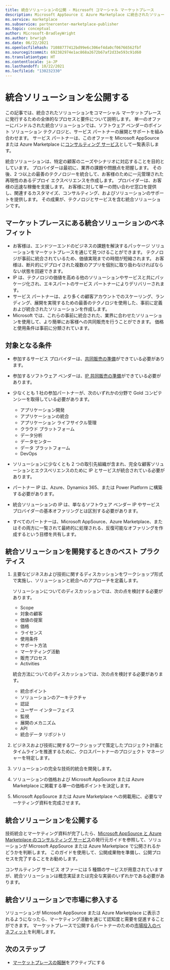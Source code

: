 ```yaml
---
title: 統合ソリューションの公開 - Microsoft コマーシャル マーケットプレース
description: Microsoft AppSource と Azure Marketplace に統合されたソリューションを公開するための要件と手順について学習します。
ms.service: marketplace
ms.subservice: partnercenter-marketplace-publisher
ms.topic: conceptual
author: Microsoft-BradleyWright
ms.author: brwrigh
ms.date: 06/22/2021
ms.openlocfilehash: 71088777412bd99e6c306ef4da0cf06766562fbf
ms.sourcegitcommit: 692382974e1ac868a2672b67af2d33e593c91d60
ms.translationtype: HT
ms.contentlocale: ja-JP
ms.lasthandoff: 10/22/2021
ms.locfileid: "130232330"
---
```

# <a name="publish-an-integrated-solution"></a>統合ソリューションを公開する

この記事では、統合されたソリューションをコマーシャル マーケットプレースに発行するための全体的なプロセスと要件について説明します。 単一のオファーにバンドルされた統合ソリューションでは、ソフトウェア ベンダーのポイント ソリューション テクノロジと、サービス パートナーの展開とサポートを組み合わせます。 サービス パートナーは、このオファーを Microsoft AppSource または Azure Marketplace に[コンサルティング サービス](./plan-consulting-service-offer.md)として一覧表示します。

統合ソリューションは、特定の顧客のニーズやシナリオに対応することを目的としています。 プロバイダーは最初に、業界の課題や問題点を把握します。 その後、2 つ以上の最善のテクノロジーを統合して、お客様のために一元管理された再現性のあるデプロイ エクスペリエンスを作成します。 プロバイダーは、お客様の迅速な稼働を支援します。 お客様に対して単一の問い合わせ窓口を提供し、関連するカスタマイズ、コンサルティング、およびソリューションのサポートを提供します。 その成果が、テクノロジとサービスを含む統合ソリューションです。

## <a name="benefits-of-integrated-solutions-in-the-marketplace"></a>マーケットプレースにある統合ソリューションのベネフィット

* お客様は、エンドツーエンドのビジネスの課題を解決するパッケージ ソリューションをマーケットプレースを通じて見つけることができます。 テクノロジが事前に統合されているため、価値実現までの時間が短縮されます。 お客様は、断片的にデプロイされた複数のアプリを個別に取り扱わなければならない状態を回避できます。
* IP は、テクノロジの価値を高める他のソリューションやサービスと共にパッケージ化され、エキスパートのサービス パートナーによりデリバリーされます。
* サービス パートナーは、より多くの顧客アカウントでのスケーリング、ランディング、展開を実現するための最善のテクノロジを使用した、事前に定義および統合されたソリューションを作成します。
* Microsoft では、これらの事前に統合された、業界に合わせたソリューションを使用して、より簡単にお客様への共同販売を行うことができます。 価格と使用条件は事前に分類されています。

## <a name="eligibility-criteria"></a>対象となる条件

* 参加するサービス プロバイダーは、[共同販売の準備](/legal/marketplace/certification-policies#3000-requirements-for-co-sell-status)ができている必要があります。
* 参加するソフトウェア ベンダーは、[IP 共同販売の準備](/legal/marketplace/certification-policies#3000-requirements-for-co-sell-status)ができている必要があります。
* 少なくとも 1 社の参加パートナーが、次のいずれかの分野で Gold コンピテンシーを取得している必要があります。
    - アプリケーション開発
    - アプリケーションの統合
    - アプリケーション ライフサイクル管理
    - クラウド プラットフォーム
    - データ分析
    - データセンター
    - データ プラットフォーム
    - DevOps

* ソリューションに少なくとも 2 つの取引先組織が含まれ、完全な顧客ソリューションとエクスペリエンスのために IP とサービスが統合されている必要があります。
* パートナー IP は、Azure、Dynamics 365、または Power Platform に構築する必要があります。
* 統合ソリューションの IP は、単なるソフトウェア ベンダー IP やサービス プロバイダーの基本オファリングとは区別する必要があります。
* すべてのパートナーは、Microsoft AppSource、Azure Marketplace、またはその両方に一覧されて最終的に処理される、反復可能なオファリングを作成するという目標を共有します。

## <a name="best-practices-when-developing-an-integrated-solution"></a>統合ソリューションを開発するときのベスト プラクティス

1. 主要なビジネスおよび技術に関するディスカッションをワークショップ形式で実施し、ソリューションと統合へのアプローチを定義します。

    ソリューションについてのディスカッションでは、次の点を検討する必要があります。
    * Scope
    * 対象の顧客
    * 価値の提案
    * 価格
    * ライセンス
    * 使用条件
    * サポート方法
    * マーケティング活動
    * 販売プロセス
    * Activities

    統合方法についてのディスカッションでは、次の点を検討する必要があります。
    * 統合ポイント
    * ソリューションのアーキテクチャ
    * 認証
    * ユーザー インターフェイス
    * 監視
    * 展開のメカニズム
    * API
    * 統合データ リポジトリ

2. ビジネスおよび技術に関するワークショップで策定したプロジェクト計画とタイムラインを推進するために、クロスパートナーのプロジェクト マネージャーを特定します。

3. ソリューションの完全な技術的統合を開発します。

4. ソリューションの価格および Microsoft AppSource または Azure Marketplace に掲載する単一の価格ポイントを決定します。

5. Microsoft AppSource または Azure Marketplace への掲載用に、必要なマーケティング資料を完成させます。

## <a name="publish-your-integrated-solution"></a>統合ソリューションを公開する

技術統合とマーケティング資料が完了したら、[Microsoft AppSource と Azure Marketplace のコンサルティング サービス](./plan-consulting-service-offer.md)の発行元ガイドを参照して、ソリューションが Microsoft AppSource または Azure Marketplace で公開されるかどうかを判断します。 このガイドを使用して、公開成果物を準備し、公開プロセスを完了することをお勧めします。

コンサルティング サービス オファーには 5 種類のサービスが用意されていますが、統合ソリューションは概念実証または完全な実装のいずれかである必要があります。

## <a name="go-to-market-with-your-integrated-solution"></a>統合ソリューションで市場に参入する

ソリューションが Microsoft AppSource または Azure Marketplace に表示されるようになったら、マーケティング活動を通じて認知度と需要を促進することができます。 マーケットプレースで公開するパートナーのための[市場投入のベネフィット](./gtm-your-marketplace-benefits.md#list-trial-and-consulting-benefits)を利用します。

## <a name="next-steps"></a>次のステップ

- [マーケットプレースの報酬](marketplace-rewards.md)をアクティブにする
